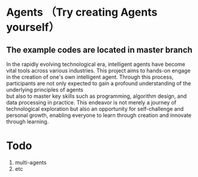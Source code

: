 # Agents （Try creating Agents yourself）

## The example codes are located in master branch

In the rapidly evolving technological era, intelligent agents have become vital tools across various industries. 
This project aims to hands-on engage in the creation of one's own intelligent agent. 
Through this process, participants are not only expected to gain a profound understanding of the underlying principles of agents \
but also to master key skills such as programming, algorithm design, and data processing in practice. 
This endeavor is not merely a journey of technological exploration but also an opportunity for self-challenge and personal growth, 
enabling everyone to learn through creation and innovate through learning.


# Todo
1. multi-agents
2. etc
